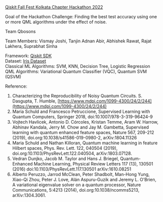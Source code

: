 [Qiskit Fall Fest Kolkata Chapter Hackathon 2022](https://qiskit.org/events/fall-fest/)  

Goal of the Hackathon Challenge: Finding the best test accuracy using one or more QML algorithms under the effect of noise.  

Team Qbosons

Team Members: Vismay Joshi, Tanjin Adnan Abir, Abhishek Rawat, Rajat Lakhera, Suprabhat Sinha

Framework: [Qiskit SDK](https://qiskit.org/)  
Dataset: [Iris Dataset](https://archive.ics.uci.edu/ml/datasets/iris)  
Classical ML Algorithms: SVM, KNN, Decision Tree, Logistic Regression  
QML Algorithms: Variational Quantum Classifier (VQC), Quantum SVM (QSVM)  

Reference:
1. Characterizing the Reproducibility of Noisy Quantum Circuits. S. Dasgupta, T. Humble, [https://www.mdpi.com/1099-4300/24/2/244](https://www.mdpi.com/1099-4300/24/2/244)  
2. Maria Schuld and Francesco Petruccione, Supervised Learning with Quantum Computers, Springer 2018, doi:10.1007/978-3-319-96424-9  
3. Vojtech Havlicek, Antonio D. Córcoles, Kristan Temme, Aram W. Harrow, Abhinav Kandala, Jerry M. Chow and Jay M. Gambetta, Supervised learning with quantum enhanced feature spaces, Nature 567, 209-212 (2019), doi.org:10.1038/s41586-019-0980-2, arXiv:1804.11326  
4. Maria Schuld and Nathan Killoran, Quantum machine learning in feature Hilbert spaces, Phys. Rev. Lett. 122, 040504 (2019), doi.org:10.1103/PhysRevLett.122.040504, arXiv:1803.07128.
5. Vedran Dunjko, Jacob M. Taylor and Hans J. Briegel, Quantum-Enhanced Machine Learning, Physical Review Letters 117 (13), 130501 (2016) doi:10.1103/PhysRevLett.117.130501 arXiv:1610.08251
6. Alberto Peruzzo, Jarrod McClean, Peter Shadbolt, Man-Hong Yung, Xiao-Qi Zhou, Peter J. Love, Alán Aspuru-Guzik and Jeremy L. O'Brien, A variational eigenvalue solver on a quantum processor, Nature Communications, 5:4213 (2014), doi.org:10.1038/ncomms5213, arXiv:1304.3061.
